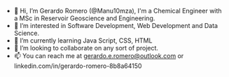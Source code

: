- 👋 Hi, I’m Gerardo Romero (@Manu10mza), I'm a Chemical Engineer with a MSc in Reservoir Geoscience and Engineering.
- 👀 I’m interested in Software Development, Web Development and Data Science.
- 🌱 I’m currently learning Java Script, CSS, HTML
- 💞️ I’m looking to collaborate on any sort of project.
- 📫 You can reach me at gerardo.e.romero@outlook.com or linkedin.com/in/gerardo-romero-8b8a64150

